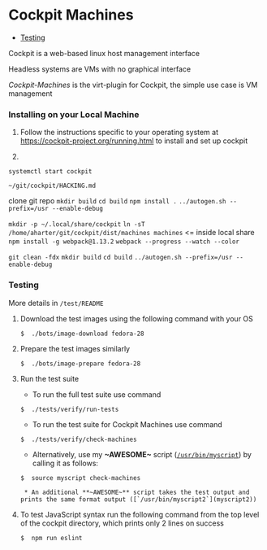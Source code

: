 # Cockpit Machines
* [Testing](cockpit.md#testing)

Cockpit is a web-based linux host management interface  

Headless systems are VMs with no graphical interface  

*Cockpit-Machines* is the virt-plugin for Cockpit, the simple use case is VM management

### Installing on your Local Machine
1. Follow the instructions specific to your operating system at https://cockpit-project.org/running.html to install and set up cockpit

2.

`systemctl start cockpit`

`~/git/cockpit/HACKING.md`


clone git repo
`mkdir build`
`cd build`
`npm install .`
`../autogen.sh --prefix=/usr --enable-debug`

`mkdir -p ~/.local/share/cockpit`
`ln -sT /home/aharter/git/cockpit/dist/machines machines` <= inside local share
`npm install -g webpack@1.13.2`
`webpack --progress --watch --color`


`git clean -fdx`
`mkdir build`
`cd build`
`../autogen.sh --prefix=/usr --enable-debug`


### Testing
More details in `/test/README`

1. Download the test images using the following command with your OS

    ```
    $  ./bots/image-download fedora-28
    ```

2. Prepare the test images similarly

    ```
    $  ./bots/image-prepare fedora-28
    ```

3. Run the test suite

    * To run the full test suite use command

    ```
    $  ./tests/verify/run-tests
    ```

    * To run the test suite for Cockpit Machines use command

    ```
    $  ./tests/verify/check-machines
    ```

    * Alternatively, use my **~AWESOME~** script ([`/usr/bin/myscript`](myscript)) by calling it as follows:

    ```
    $  source myscript check-machines
    ```

        * An additional **~AWESOME~** script takes the test output and prints the same format output ([`/usr/bin/myscript2`](myscript2))

4. To test JavaScript syntax run the following command from the top level of the cockpit directory, which prints only 2 lines on success

    ```
    $  npm run eslint
    ```
